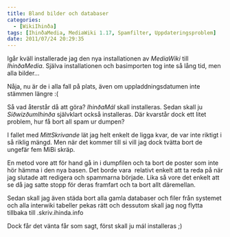 ```yaml
---
title: Bland bilder och databaser
categories:
  - [WikiIhinða]
tags: [IhinðaMedia, MediaWiki 1.17, Spamfilter, Uppdateringsproblem]
date: 2011/07/24 20:29:35
---
```

Igår kväll installerade jag den nya installationen av _MediaWiki_ till _IhinðaMedia_. Själva installationen och basimporten tog inte så lång tid, men alla bilder...

Nåja, nu är de i alla fall på plats, även om uppladdningsdatumen inte stämmen längre :(

Så vad återstår då att göra? _IhinðaMál_ skall installeras. Sedan skall ju _SiðwizðumIhinða_ självklart också installeras. Där kvarstår dock ett litet problem, hur få bort all spam ur dumpen?

I fallet med _MittSkrivande_ lät jag helt enkelt de ligga kvar, de var inte riktigt i så riklig mängd. Men när det kommer till si vill jag dock tvätta bort de ungefär fem MiBi skräp.

En metod vore att för hand gå in i dumpfilen och ta bort de poster som inte hör hämma i den nya basen. Det borde vara  relativt enkelt att ta reda på när jag slutade att redigera och spammarna började. Lika så vore det enkelt att se då jag satte stopp för deras framfart och ta bort allt däremellan.

Sedan skall jag även städa bort alla gamla databaser och filer från systemet och alla interwiki tabeller pekas rätt och dessutom skall jag nog flytta tillbaka till .skriv.ihinda.info

Dock får det vänta får som sagt, först skall ju mál installeras ;)
